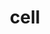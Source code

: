 ---
title: cell
layout: collection
permalink: /cell/
collection: cell
entries_layout: grid
classes: wide
---